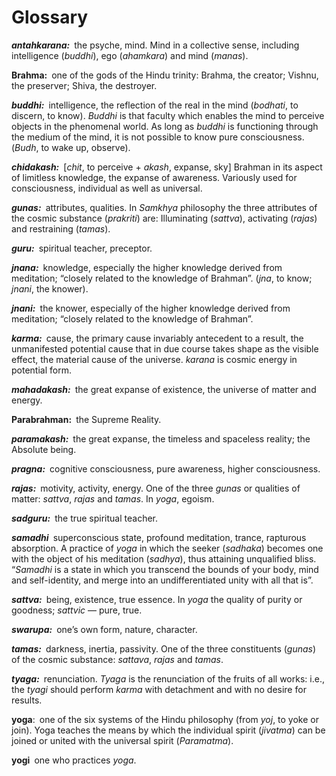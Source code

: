 # Glossary

<style>
div {
	text-indent: 2em;
}
</style>

***antahkarana:***&ensp;the psyche, mind. Mind in a collective sense, including intelligence (*buddhi*), ego (*ahamkara*) and mind (*manas*).

**Brahma:**&ensp;one of the gods of the Hindu trinity: Brahma, the creator; Vishnu, the preserver; Shiva, the destroyer.

***buddhi:***&ensp;intelligence, the reflection of the real in the mind (*bodhati*, to discern, to know). *Buddhi* is that faculty which enables the mind to perceive objects in the phenomenal world. As long as *buddhi* is functioning through the medium of the mind, it is not possible to know pure consciousness. (*Budh*, to wake up, observe).

***chidakash:***&ensp;[*chit*, to perceive + *akash*, expanse, sky] Brahman in its aspect of limitless knowledge, the expanse of awareness. Variously used for consciousness, individual as well as universal.

***gunas:***&ensp;attributes, qualities. In *Samkhya* philosophy the three attributes of the cosmic substance (*prakriti*) are: Illuminating (*sattva*), activating (*rajas*) and restraining (*tamas*).

***guru:***&ensp;spiritual teacher, preceptor.


***jnana:***&ensp;knowledge, especially the higher knowledge derived from meditation; “closely related to the knowledge of Brahman”. (*jna*, to know; *jnani*, the knower).

***jnani:***&ensp;the knower, especially of the higher knowledge derived from meditation; “closely related to the knowledge of Brahman”.

***karma:***&ensp;cause, the primary cause invariably antecedent to a result, the unmanifested potential cause that in due course takes shape as the visible effect, the material cause of the universe. *karana* is cosmic energy in potential form.

***mahadakash:***&ensp;the great expanse of existence, the universe of matter and energy.

**Parabrahman:**&ensp;the Supreme Reality.

***paramakash:***&ensp;the great expanse, the timeless and spaceless reality; the Absolute being.

***pragna:***&ensp;cognitive consciousness, pure awareness, higher consciousness.

***rajas:***&ensp;motivity, activity, energy. One of the three *gunas* or qualities of matter: *sattva*, *rajas* and *tamas*. In *yoga*, egoism.

***sadguru:***&ensp;the true spiritual teacher.

***samadhi***&ensp;superconscious state, profound meditation, trance, rapturous absorption. A practice of *yoga* in which the seeker (*sadhaka*) becomes one with the object of his meditation (*sadhya*), thus attaining unqualified bliss. “*Samadhi* is a state in which you transcend the bounds of your body, mind and self-identity, and merge into an undifferentiated unity with all that is”.

***sattva:***&ensp;being, existence, true essence. In *yoga* the quality of purity or goodness; *sattvic* — pure, true.

***swarupa:***&ensp;one’s own form, nature, character.

***tamas:***&ensp;darkness, inertia, passivity. One of the three constituents (*gunas*) of the cosmic substance: *sattava*, *rajas* and *tamas*.

***tyaga:***&ensp;renunciation. *Tyaga* is the renunciation of the fruits of all works: i.e., the *tyagi* should perform *karma* with detachment and with no desire for results.

**yoga**:&ensp;one of the six systems of the Hindu philosophy (from *yoj*, to yoke or join). Yoga teaches the means by which the individual spirit (*jivatma*) can be joined or united with the universal spirit (*Paramatma*).

**yogi**&ensp;one who practices *yoga*.